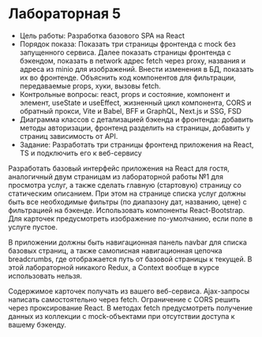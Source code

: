 # Лабораторная 5

* Цель работы: Разработка базового SPA на React
* Порядок показа: Показать три страницы фронтенда с mock без запущенного сервиса. Далее показать страницы фронтенда с бэкендом, показать в network адрес fetch через proxy, названия и адреса из minio для изображений. Внести изменения в БД, показать их во фронтенде. Объяснить код компонентов для фильтрации, передаваемые props, хуки, вызовы fetch.
* Контрольные вопросы: react, props и состояние, компонент и элемент, useState и useEffect, жизненный цикл компонента, CORS и обратный прокси, Vite и Babel, BFF и GraphQL, Next.js и SSG, FSD
* Диаграмма классов с детализацией бэкенда и фронтенда: добавить методы авторизации, фронтенд разделить на страницы, добавить у страниц зависимость от API.
* Задание: Разработать три страницы фронтенд приложения на React, TS и подключить его к веб-сервису

Разработать базовый интерфейс приложения на React для гостя, аналогичный двум страницам из лабораторной работы №1 для просмотра услуг, а также сделать главную (стартовую) страницу со статическим описанием. При этом на странице списка услуг должны быть все необходимые фильтры (по диапазону дат, названию, цене) с фильтрацией на бэкенде. Использовать компоненты React-Bootstrap. Для карточек предусмотреть изображение по-умолчанию, если поле в услуге пустое.

В приложении должны быть навигационная панель navbar для списка базовых страниц, а также самописная навигационная цепочка breadcrumbs, где отображается путь от базовой страницы к текущей. В этой лабораторной никакого Redux, а Context вообще в курсе использовать нельзя.

Содержимое карточек получать из вашего веб-сервиса. Ajax-запросы написать самостоятельно через fetch. Ограничение с CORS решить через проксирование React. В методах fetch предусмотреть получение данных из коллекции с mock-объектами при отсутствии доступа к вашему бэкенду.


